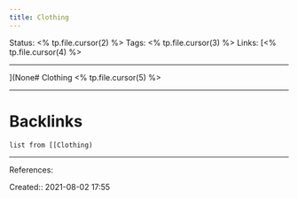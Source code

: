 ```yaml
---
title: Clothing
---
```


Status: <% tp.file.cursor(2) %>
Tags: <% tp.file.cursor(3) %>
Links: [<% tp.file.cursor(4) %>
___
](None# Clothing
<% tp.file.cursor(5) %>
___
# Backlinks
```dataview
list from [[Clothing)
```
___
References:

Created:: 2021-08-02 17:55
